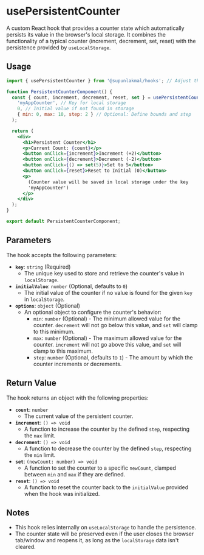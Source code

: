 # usePersistentCounter

A custom React hook that provides a counter state which automatically persists its value in the browser's local storage. It combines the functionality of a typical counter (increment, decrement, set, reset) with the persistence provided by `useLocalStorage`.

## Usage

```jsx
import { usePersistentCounter } from '@supunlakmal/hooks'; // Adjust the import path as needed

function PersistentCounterComponent() {
  const { count, increment, decrement, reset, set } = usePersistentCounter(
    'myAppCounter', // Key for local storage
    0, // Initial value if not found in storage
    { min: 0, max: 10, step: 2 } // Optional: Define bounds and step
  );

  return (
    <div>
      <h1>Persistent Counter</h1>
      <p>Current Count: {count}</p>
      <button onClick={increment}>Increment (+2)</button>
      <button onClick={decrement}>Decrement (-2)</button>
      <button onClick={() => set(5)}>Set to 5</button>
      <button onClick={reset}>Reset to Initial (0)</button>
      <p>
        (Counter value will be saved in local storage under the key
        'myAppCounter')
      </p>
    </div>
  );
}

export default PersistentCounterComponent;
```

## Parameters

The hook accepts the following parameters:

- **`key`**: `string` (Required)
  - The unique key used to store and retrieve the counter's value in `localStorage`.
- **`initialValue`**: `number` (Optional, defaults to `0`)
  - The initial value of the counter if no value is found for the given `key` in `localStorage`.
- **`options`**: `object` (Optional)
  - An optional object to configure the counter's behavior:
    - `min`: `number` (Optional) - The minimum allowed value for the counter. `decrement` will not go below this value, and `set` will clamp to this minimum.
    - `max`: `number` (Optional) - The maximum allowed value for the counter. `increment` will not go above this value, and `set` will clamp to this maximum.
    - `step`: `number` (Optional, defaults to `1`) - The amount by which the counter increments or decrements.

## Return Value

The hook returns an object with the following properties:

- **`count`**: `number`
  - The current value of the persistent counter.
- **`increment`**: `() => void`
  - A function to increase the counter by the defined `step`, respecting the `max` limit.
- **`decrement`**: `() => void`
  - A function to decrease the counter by the defined `step`, respecting the `min` limit.
- **`set`**: `(newCount: number) => void`
  - A function to set the counter to a specific `newCount`, clamped between `min` and `max` if they are defined.
- **`reset`**: `() => void`
  - A function to reset the counter back to the `initialValue` provided when the hook was initialized.

## Notes

- This hook relies internally on `useLocalStorage` to handle the persistence.
- The counter state will be preserved even if the user closes the browser tab/window and reopens it, as long as the `localStorage` data isn't cleared.
